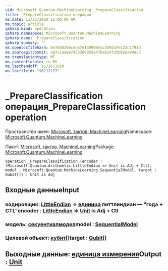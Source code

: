 ```yaml
---
uid: Microsoft.Quantum.MachineLearning._PrepareClassification
title: _PrepareClassification операция
ms.date: 11/25/2020 12:00:00 AM
ms.topic: article
qsharp.kind: operation
qsharp.namespace: Microsoft.Quantum.MachineLearning
qsharp.name: _PrepareClassification
qsharp.summary: ''
ms.openlocfilehash: be7dd4266ceb67e130998e1c3592a7ec22c1791d
ms.sourcegitcommit: a87c1aa8e7453360025e47ba614f25b02ea84ec3
ms.translationtype: MT
ms.contentlocale: ru-RU
ms.lasthandoff: 11/26/2020
ms.locfileid: "96212177"
---
```

# <a name="_prepareclassification-operation"></a><span data-ttu-id="d5e12-102">_PrepareClassification операция</span><span class="sxs-lookup"><span data-stu-id="d5e12-102">_PrepareClassification operation</span></span>

<span data-ttu-id="d5e12-103">Пространство имен: [Microsoft. тактов. MachineLearning](xref:Microsoft.Quantum.MachineLearning)</span><span class="sxs-lookup"><span data-stu-id="d5e12-103">Namespace: [Microsoft.Quantum.MachineLearning](xref:Microsoft.Quantum.MachineLearning)</span></span>

<span data-ttu-id="d5e12-104">Пакет: [Microsoft. тактов. MachineLearning](https://nuget.org/packages/Microsoft.Quantum.MachineLearning)</span><span class="sxs-lookup"><span data-stu-id="d5e12-104">Package: [Microsoft.Quantum.MachineLearning](https://nuget.org/packages/Microsoft.Quantum.MachineLearning)</span></span>




```qsharp
operation _PrepareClassification (encoder : (Microsoft.Quantum.Arithmetic.LittleEndian => Unit is Adj + Ctl), model : Microsoft.Quantum.MachineLearning.SequentialModel, target : Qubit[]) : Unit is Adj
```


## <a name="input"></a><span data-ttu-id="d5e12-105">Входные данные</span><span class="sxs-lookup"><span data-stu-id="d5e12-105">Input</span></span>

### <a name="encoder--littleendian--unit--is-adj--ctl"></a><span data-ttu-id="d5e12-106">кодировщик: [LittleEndian](xref:Microsoft.Quantum.Arithmetic.LittleEndian) => [единица](xref:microsoft.quantum.lang-ref.unit) литтлиндиан — "года + CTL"</span><span class="sxs-lookup"><span data-stu-id="d5e12-106">encoder : [LittleEndian](xref:Microsoft.Quantum.Arithmetic.LittleEndian) => [Unit](xref:microsoft.quantum.lang-ref.unit)  is Adj + Ctl</span></span>




### <a name="model--sequentialmodel"></a><span data-ttu-id="d5e12-107">модель: [секуентиалмодел](xref:Microsoft.Quantum.MachineLearning.SequentialModel)</span><span class="sxs-lookup"><span data-stu-id="d5e12-107">model : [SequentialModel](xref:Microsoft.Quantum.MachineLearning.SequentialModel)</span></span>




### <a name="target--qubit"></a><span data-ttu-id="d5e12-108">Целевой объект: [кубит](xref:microsoft.quantum.lang-ref.qubit)[]</span><span class="sxs-lookup"><span data-stu-id="d5e12-108">target : [Qubit](xref:microsoft.quantum.lang-ref.qubit)[]</span></span>





## <a name="output--unit"></a><span data-ttu-id="d5e12-109">Выходные данные: [единица измерения](xref:microsoft.quantum.lang-ref.unit)</span><span class="sxs-lookup"><span data-stu-id="d5e12-109">Output : [Unit](xref:microsoft.quantum.lang-ref.unit)</span></span>

